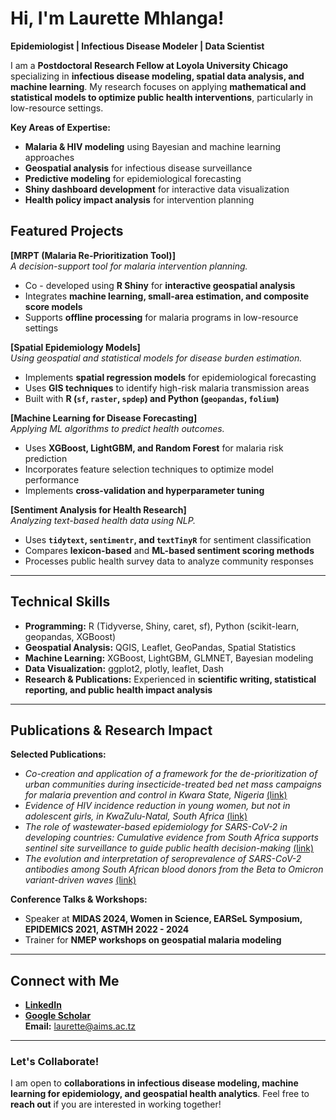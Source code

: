 # Hi, I'm Laurette Mhlanga!
**Epidemiologist | Infectious Disease Modeler | Data Scientist**

I am a **Postdoctoral Research Fellow at Loyola University Chicago** specializing in **infectious disease modeling, spatial data analysis, and machine learning**. My research focuses on applying **mathematical and statistical models to optimize public health interventions**, particularly in low-resource settings.

 **Key Areas of Expertise:**
- **Malaria & HIV modeling** using Bayesian and machine learning approaches
- **Geospatial analysis** for infectious disease surveillance
- **Predictive modeling** for epidemiological forecasting
- **Shiny dashboard development** for interactive data visualization
- **Health policy impact analysis** for intervention planning

## Featured Projects

 **[MRPT (Malaria Re-Prioritization Tool)]**  
_A decision-support tool for malaria intervention planning._  
- Co - developed using **R Shiny** for **interactive geospatial analysis**
- Integrates **machine learning, small-area estimation, and composite score models**
- Supports **offline processing** for malaria programs in low-resource settings

 **[Spatial Epidemiology Models]**  
_Using geospatial and statistical models for disease burden estimation._  
- Implements **spatial regression models** for epidemiological forecasting  
- Uses **GIS techniques** to identify high-risk malaria transmission areas  
- Built with **R (`sf`, `raster`, `spdep`) and Python (`geopandas`, `folium`)**

**[Machine Learning for Disease Forecasting]**  
_Applying ML algorithms to predict health outcomes._  
- Uses **XGBoost, LightGBM, and Random Forest** for malaria risk prediction  
- Incorporates feature selection techniques to optimize model performance  
- Implements **cross-validation and hyperparameter tuning**  

 **[Sentiment Analysis for Health Research]**  
_Analyzing text-based health data using NLP._  
- Uses **`tidytext`, `sentimentr`, and `textTinyR`** for sentiment classification  
- Compares **lexicon-based** and **ML-based sentiment scoring methods**  
- Processes public health survey data to analyze community responses  

---

## Technical Skills
- **Programming:** R (Tidyverse, Shiny, caret, sf), Python (scikit-learn, geopandas, XGBoost)  
- **Geospatial Analysis:** QGIS, Leaflet, GeoPandas, Spatial Statistics  
- **Machine Learning:** XGBoost, LightGBM, GLMNET, Bayesian modeling  
- **Data Visualization:** ggplot2, plotly, leaflet, Dash  
 - **Research & Publications:** Experienced in **scientific writing, statistical reporting, and public health impact analysis**  

---

## Publications & Research Impact
**Selected Publications:**  
- _Co-creation and application of a framework for the de-prioritization of urban communities during insecticide-treated bed net mass campaigns for malaria prevention and control in Kwara State, Nigeria_ [(link)](https://link.springer.com/article/10.1186/s44263-025-00126-0)
- _Evidence of HIV incidence reduction in young women, but not in adolescent girls, in KwaZulu-Natal, South Africa_ [(link)](https://doi.org/10.1016/j.ijregi.2023.07.004) 
- _The role of wastewater-based epidemiology for SARS-CoV-2 in developing countries: Cumulative evidence from South Africa supports sentinel site surveillance to guide public health decision-making_ [(link)](https://doi.org/10.1016/j.scitotenv.2023.165817)
- _The evolution and interpretation of seroprevalence of SARS-CoV-2 antibodies among South African blood donors from the Beta to Omicron variant-driven waves_ [(link)](https://doi.org/10.1111/vox.13571)


**Conference Talks & Workshops:**  
- Speaker at **MIDAS 2024, Women in Science, EARSeL Symposium, EPIDEMICS 2021, ASTMH 2022 - 2024**
- Trainer for **NMEP workshops on geospatial malaria modeling**  

---

## Connect with Me
 - **[LinkedIn](https://www.linkedin.com/in/laurette-mhlanga-phd-6b94912b/)**  
 - **[Google Scholar](https://scholar.google.com/scholar?as_ylo=2024&q=laurette+mhlanga&hl=en&as_sdt=0,14)**  
**Email:** laurette@aims.ac.tz  

---

### **Let's Collaborate!**
I am open to **collaborations in infectious disease modeling, machine learning for epidemiology, and geospatial health analytics**. Feel free to **reach out** if you are interested in working together!  
